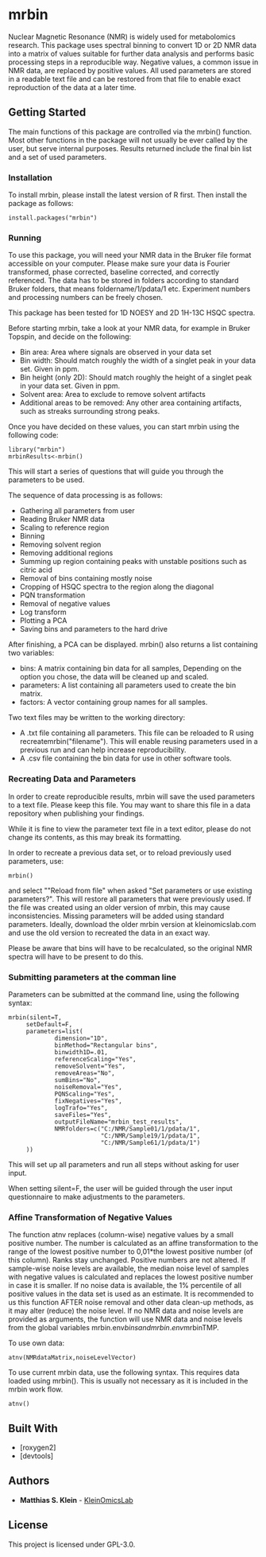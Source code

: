 # mrbin

Nuclear Magnetic Resonance (NMR) is widely used for metabolomics research. This package uses spectral binning to convert 1D or 2D NMR data into a matrix of values suitable for further data analysis and performs basic processing steps in a reproducible way. Negative values, a common issue in NMR data, are replaced by positive values. All used parameters are stored in a readable text file and can be restored from that file to enable exact reproduction of the data at a later time.

## Getting Started

The main functions of this package are controlled via the mrbin() function. Most other functions in the package will not usually be ever called by the user, but serve internal purposes. Results returned include the final bin list and a set of used parameters.

### Installation

To install  mrbin, please install the latest version of R first. Then install the package as follows:

```
install.packages("mrbin")
```

### Running

To use this package, you will need your NMR data in the Bruker file format accessible on your computer. Please make sure your data is Fourier transformed, phase corrected, baseline corrected, and correctly referenced. The data has to be stored in folders according to standard Bruker folders, that means foldername/1/pdata/1 etc. Experiment numbers and processing numbers can be freely chosen.

This package has been tested for 1D NOESY and 2D 1H-13C HSQC spectra.

Before starting mrbin, take a look at your NMR data, for example in Bruker Topspin, and decide on the following:
* Bin area: Area where signals are observed in your data set
* Bin width: Should match roughly the width of a singlet peak in your data set. Given in ppm.
* Bin height (only 2D): Should match roughly the height of a singlet peak in your data set. Given in ppm.
* Solvent area: Area to exclude to remove solvent artifacts
* Additional areas to be removed: Any other area containing artifacts, such as streaks surrounding strong peaks.

Once you have decided on these values, you can start mrbin using the following code:

```
library("mrbin")
mrbinResults<-mrbin()
```

This will start a series of questions that will guide you through the parameters to be used. 

The sequence of data processing is as follows:

* Gathering all parameters from user
* Reading Bruker NMR data
* Scaling to reference region
* Binning 
* Removing solvent region
* Removing additional regions
* Summing up region containing peaks with unstable positions such as citric acid
* Removal of bins containing mostly noise
* Cropping of HSQC spectra to the region along the diagonal
* PQN transformation
* Removal of negative values
* Log transform
* Plotting a PCA
* Saving bins and parameters to the hard drive

After finishing, a PCA can be displayed. mrbin() also returns a list containing two variables: 

* bins: A matrix containing bin data for all samples, Depending on the option you chose, the data will be cleaned up and scaled.
* parameters: A list containing all parameters used to create the bin matrix.
* factors: A vector containing group names for all samples.

Two text files may be written to the working directory:
* A .txt file containing all parameters. This file can be reloaded to R using recreatemrbin("filename"). This will enable reusing parameters used in a previous run and can help increase reproducibility.
* A .csv file containing the bin data for use in other software tools.

### Recreating Data and Parameters
In order to create reproducible results, mrbin will save the used parameters to a text file. Please keep this file. You may want to share this file in a data repository when publishing your findings.

While it is fine to view the parameter text file in a text editor, please do not change its contents, as this may break its formatting.


In order to recreate a previous data set, or to reload previously used parameters, use:

```
mrbin()
```

and select ""Reload from file" when asked "Set parameters or use existing parameters?". This will restore all parameters that were previously used. If the file was created using an older version of mrbin, this may cause inconsistencies. Missing parameters will be added using standard parameters. Ideally, download the older mrbin version at kleinomicslab.com and use the old version to recreated the data in an exact way.

Please be aware that bins will have to be recalculated, so the original NMR spectra will have to be present to do this.

### Submitting parameters at the comman line
Parameters can be submitted at the command line, using the following syntax:

```
mrbin(silent=T,
     setDefault=F,
     parameters=list(
             dimension="1D",
             binMethod="Rectangular bins",
             binwidth1D=.01,
             referenceScaling="Yes",
             removeSolvent="Yes",
             removeAreas="No",
             sumBins="No",
             noiseRemoval="Yes",
             PQNScaling="Yes",
             fixNegatives="Yes",
             logTrafo="Yes",
             saveFiles="Yes",
             outputFileName="mrbin_test_results",
             NMRfolders=c("C:/NMR/Sample01/1/pdata/1",
                          "C:/NMR/Sample19/1/pdata/1",
                          "C:/NMR/Sample61/1/pdata/1")
     ))
```

This will set up all parameters and run all steps without asking for user input.

When setting silent=F, the user will be guided through the user input questionnaire to make adjustments to the parameters.

### Affine Transformation of Negative Values

The function atnv replaces (column-wise) negative values by a small positive
number. The number is calculated as an affine transformation to the range of
the lowest positive number to 0,01*the lowest positive number (of this
column). Ranks stay unchanged. Positive numbers are not altered.
If sample-wise noise levels are available, the median noise level of samples
with negative values is calculated and replaces the lowest positive number in
case it is smaller. If no noise data is available, the 1% percentile of all
positive values in the data set is used as an estimate.
It is recommended to us this function AFTER noise removal and other data
clean-up methods, as it may alter (reduce) the noise level.
If no NMR data and noise levels are provided as arguments, the function will
use NMR data and noise levels from the global variables mrbin.env$bins and
mrbin.env$mrbinTMP.

To use own data:
```
atnv(NMRdataMatrix,noiseLevelVector)
```
To use current mrbin data, use the following syntax. This requires data loaded using mrbin(). This is usually not necessary as it is included in the mrbin work flow.
```
atnv()
```

## Built With

* [roxygen2]
* [devtools]


## Authors

* **Matthias S. Klein** - [KleinOmicsLab](https://github.com/kleinomicslab)


## License

This project is licensed under GPL-3.0.
